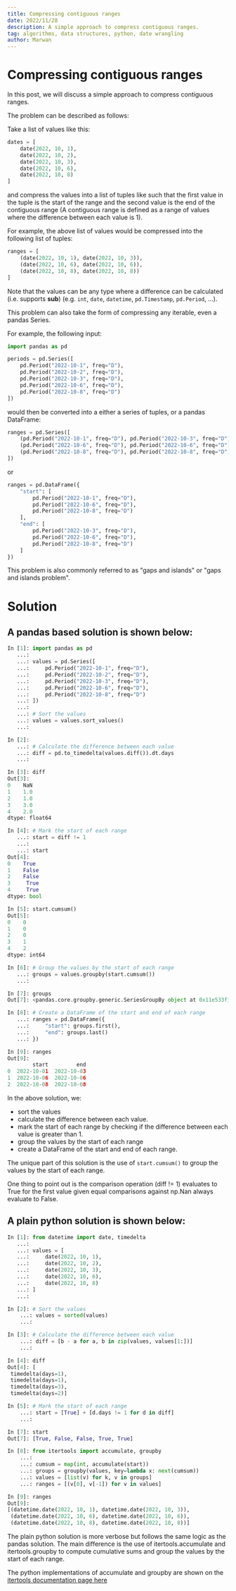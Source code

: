 ```yaml
---
title: Compressing contiguous ranges
date: 2022/11/28
description: A simple approach to compress contiguous ranges.
tag: algorithms, data structures, python, date wrangling
author: Marwan
---
```


# Compressing contiguous ranges

In this post, we will discuss a simple approach to compress contiguous ranges.

The problem can be described as follows:

Take a list of values like this:

```python
dates = [
    date(2022, 10, 1),
    date(2022, 10, 2),
    date(2022, 10, 3),
    date(2022, 10, 6),
    date(2022, 10, 8)
]
```

and compress the values into a list of tuples like such that the first value in the tuple is the start of the range and the second value is the end of the contiguous range (A contiguous range is defined as a range of values where the difference between each value is 1).

For example, the above list of values would be compressed into the following list of tuples:

```python
ranges = [
    (date(2022, 10, 1), date(2022, 10, 3)),
    (date(2022, 10, 6), date(2022, 10, 6)),
    (date(2022, 10, 8), date(2022, 10, 8))
]
```

Note that the values can be any type where a difference can be calculated (i.e. supports __sub__) (e.g. `int`, `date`, `datetime`, `pd.Timestamp`, `pd.Period`, ...).  

This problem can also take the form of compressing any iterable, even a pandas Series.

For example, the following input:

```python
import pandas as pd

periods = pd.Series([
    pd.Period("2022-10-1", freq="D"),
    pd.Period("2022-10-2", freq="D"),
    pd.Period("2022-10-3", freq="D"),
    pd.Period("2022-10-6", freq="D"),
    pd.Period("2022-10-8", freq="D")
])
```

would then be converted into a either a series of tuples, or a pandas DataFrame:

```python
ranges = pd.Series([
    (pd.Period("2022-10-1", freq="D"), pd.Period("2022-10-3", freq="D")),
    (pd.Period("2022-10-6", freq="D"), pd.Period("2022-10-6", freq="D")),
    (pd.Period("2022-10-8", freq="D"), pd.Period("2022-10-8", freq="D"))
])
```

or

```python
ranges = pd.DataFrame({
    "start": [
        pd.Period("2022-10-1", freq="D"),
        pd.Period("2022-10-6", freq="D"),
        pd.Period("2022-10-8", freq="D")
    ],
    "end": [
        pd.Period("2022-10-3", freq="D"),
        pd.Period("2022-10-6", freq="D"),
        pd.Period("2022-10-8", freq="D")
    ]
})
```

This problem is also commonly referred to as "gaps and islands" or "gaps and islands problem".

# Solution

## A pandas based solution is shown below:

```python
In [1]: import pandas as pd
   ...: 
   ...: values = pd.Series([
   ...:     pd.Period("2022-10-1", freq="D"),
   ...:     pd.Period("2022-10-2", freq="D"),
   ...:     pd.Period("2022-10-3", freq="D"),
   ...:     pd.Period("2022-10-6", freq="D"),
   ...:     pd.Period("2022-10-8", freq="D")
   ...: ])
   ...: 
   ...: # Sort the values
   ...: values = values.sort_values()
   ...: 

In [2]: 
   ...: # Calculate the difference between each value
   ...: diff = pd.to_timedelta(values.diff()).dt.days
   ...: 

In [3]: diff
Out[3]: 
0    NaN
1    1.0
2    1.0
3    3.0
4    2.0
dtype: float64

In [4]: # Mark the start of each range
   ...: start = diff != 1
   ...: 
   ...: start
Out[4]: 
0    True
1    False
2    False
3     True
4     True
dtype: bool

In [5]: start.cumsum()
Out[5]: 
0    0
1    0
2    0
3    1
4    2
dtype: int64

In [6]: # Group the values by the start of each range
   ...: groups = values.groupby(start.cumsum())
   ...: 

In [7]: groups
Out[7]: <pandas.core.groupby.generic.SeriesGroupBy object at 0x11e533f10>

In [8]: # Create a DataFrame of the start and end of each range
   ...: ranges = pd.DataFrame({
   ...:     "start": groups.first(),
   ...:     "end": groups.last()
   ...: })

In [9]: ranges
Out[9]: 
        start         end
0  2022-10-01  2022-10-03
1  2022-10-06  2022-10-06
2  2022-10-08  2022-10-08
```


In the above solution, we:
- sort the values
- calculate the difference between each value.
- mark the start of each range by checking if the difference between each value is greater than 1.
- group the values by the start of each range
- create a DataFrame of the start and end of each range.

The unique part of this solution is the use of `start.cumsum()` to group the values by the start of each range.  

One thing to point out is the comparison operation (diff != 1) evaluates to True for the first value given equal comparisons against np.Nan always evaluate to False. 


## A plain python solution is shown below:

```python
In [1]: from datetime import date, timedelta
   ...: 
   ...: values = [
   ...:     date(2022, 10, 1),
   ...:     date(2022, 10, 2),
   ...:     date(2022, 10, 3),
   ...:     date(2022, 10, 6),
   ...:     date(2022, 10, 8)
   ...: ]
   ...:

In [2]: # Sort the values  
    ...: values = sorted(values)
    ...:

In [3]: # Calculate the difference between each value
    ...: diff = [b - a for a, b in zip(values, values[1:])]
    ...:

In [4]: diff
Out[4]: [
 timedelta(days=1),
 timedelta(days=1),
 timedelta(days=3),
 timedelta(days=2)]

In [5]: # Mark the start of each range
    ...: start = [True] + [d.days != 1 for d in diff]
    ...:

In [7]: start
Out[7]: [True, False, False, True, True]

In [8]: from itertools import accumulate, groupby
    ...: 
    ...: cumsum = map(int, accumulate(start))
    ...: groups = groupby(values, key=lambda x: next(cumsum))
    ...: values = [list(v) for k, v in groups]
    ...: ranges = [(v[0], v[-1]) for v in values]

In [9]: ranges
Out[9]: 
[(datetime.date(2022, 10, 1), datetime.date(2022, 10, 3)),
 (datetime.date(2022, 10, 6), datetime.date(2022, 10, 6)),
 (datetime.date(2022, 10, 8), datetime.date(2022, 10, 8))]
```

The plain python solution is more verbose but follows the same logic as the pandas solution.  The main difference is the use of itertools.accumulate and itertools.groupby to compute cumulative sums and group the values by the start of each range.

The python implementations of accumulate and groupby are shown on the [itertools documentation page here](https://docs.python.org/3/library/itertools.html#itertools.groupby)

